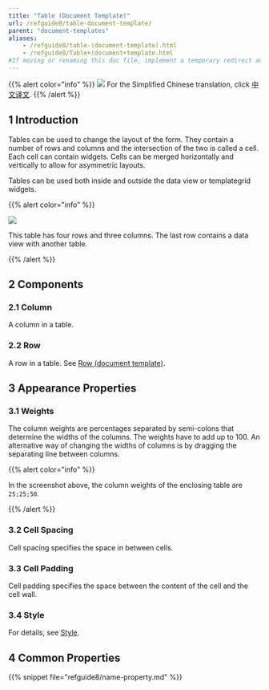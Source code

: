 ```yaml
---
title: "Table (Document Template)"
url: /refguide8/table-document-template/
parent: "document-templates"
aliases:
    - /refguide8/table-(document-template).html
    - /refguide8/Table+(document+template.html
#If moving or renaming this doc file, implement a temporary redirect and let the respective team know they should update the URL in the product. See Mapping to Products for more details.
---
```


{{% alert color="info" %}}
<img src="/attachments/china.png" style="display: inline-block; margin: 0" /> For the Simplified Chinese translation, click [中文译文](https://cdn.mendix.tencent-cloud.com/documentation/refguide8/table-document-template.pdf).
{{% /alert %}}

## 1 Introduction

Tables can be used to change the layout of the form. They contain a number of rows and columns and the intersection of the two is called a cell. Each cell can contain widgets. Cells can be merged horizontally and vertically to allow for asymmetric layouts.

Tables can be used both inside and outside the data view or templategrid widgets.

{{% alert color="info" %}}

![](/attachments/refguide8/modeling/resources/document-templates/table-document-template/918134.png)

This table has four rows and three columns. The last row contains a data view with another table.

{{% /alert %}}

## 2 Components

### 2.1 Column

A column in a table.

### 2.2 Row

A row in a table. See [Row (document template)](/refguide8/row-document-template/).

## 3 Appearance Properties

### 3.1 Weights

The column weights are percentages separated by semi-colons that determine the widths of the columns. The weights have to add up to 100\. An alternative way of changing the widths of columns is by dragging the separating line between columns.

{{% alert color="info" %}}

In the screenshot above, the column weights of the enclosing table are `25;25;50`.

{{% /alert %}}

### 3.2 Cell Spacing

Cell spacing specifies the space in between cells.

### 3.3 Cell Padding

Cell padding specifies the space between the content of the cell and the cell wall.

### 3.4 Style

For details, see [Style](/refguide8/style/).

## 4 Common Properties

{{% snippet file="refguide8/name-property.md" %}}
